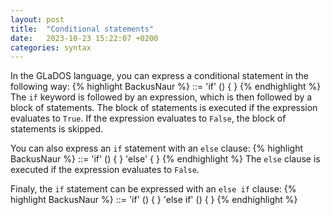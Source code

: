 ```yaml
---
layout: post
title:  "Conditional statements"
date:   2023-10-23 15:22:07 +0200
categories: syntax
---
```

In the GLaDOS language, you can express a conditional statement in the following way:
{% highlight BackusNaur %}
<if-statement> ::= 'if' (<expression>) { <statement> }
{% endhighlight %}
The `if` keyword is followed by an expression, which is then followed by a block of statements. The block of statements is executed if the expression evaluates to `True`. If the expression evaluates to `False`, the block of statements is skipped.

You can also express an `if` statement with an `else` clause:
{% highlight BackusNaur %}
<if-statement> ::= 'if' (<expression>) { <statement> } 'else' { <statement> }
{% endhighlight %}
The `else` clause is executed if the expression evaluates to `False`.

Finaly, the `if` statement can be expressed with an `else if` clause:
{% highlight BackusNaur %}
<if-statement> ::= 'if' (<expression>) { <statement> } 'else if' (<expression>) { <statement> }
{% endhighlight %}
